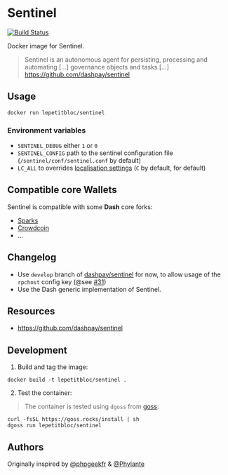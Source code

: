 # Sentinel

[![Build Status][travis-svg]][travis-url]

Docker image for Sentinel.

> Sentinel is an autonomous agent for persisting, processing and automating [...] governance objects and tasks [...]
> https://github.com/dashpay/sentinel

## Usage
```
docker run lepetitbloc/sentinel
```

### Environment variables
* `SENTINEL_DEBUG` either `1` or `0`
* `SENTINEL_CONFIG` path to the sentinel configuration file (`/sentinel/conf/sentinel.conf` by default)
* `LC_ALL` to overrides [localisation settings](https://www.gnu.org/software/gettext/manual/html_node/Locale-Environment-Variables.html#Locale-Environment-Variables) (`C` by default, for default)

## Compatible core Wallets
Sentinel is compatible with some **Dash** core forks:
* [Sparks](https://github.com/lepetitbloc/sparksd)
* [Crowdcoin](https://hub.docker.com/r/lepetitbloc/crowdcoind/)
* ...

## Changelog
* Use `develop` branch of [dashpay/sentinel](https://github.com/dashpay/sentinel) for now, to allow usage of the `rpchost` config key (@see [#31](https://github.com/dashpay/sentinel/pull/31))
* Use the Dash generic implementation of Sentinel.

## Resources
* https://github.com/dashpay/sentinel

## Development
1. Build and tag the image:
```
docker build -t lepetitbloc/sentinel .
```

2. Test the container:
> The container is tested using `dgoss` from [goss](https://github.com/aelsabbahy/goss):
```
curl -fsSL https://goss.rocks/install | sh
dgoss run lepetitbloc/sentinel
```

## Authors
Originally inspired by [@phpgeekfr](https://github.com/phpgeekfr) & [@Phylante](https://github.com/Phylante)

[travis-svg]: https://travis-ci.org/LePetitBloc/sentinel.svg?branch=master
[travis-url]: https://travis-ci.org/LePetitBloc/sentinel
